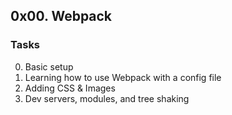 ## 0x00. Webpack
### Tasks
0. Basic setup
1. Learning how to use Webpack with a config file
2. Adding CSS & Images
3. Dev servers, modules, and tree shaking

